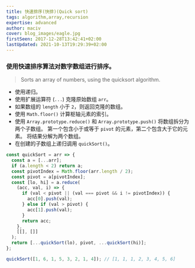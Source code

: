 ```yaml
---
title: 快速排序(快排)(Quick sort)
tags: algorithm,array,recursion
expertise: advanced
author: maciv
cover: blog_images/eagle.jpg
firstSeen: 2017-12-28T13:42:41+02:00
lastUpdated: 2021-10-13T19:29:39+02:00
---
```


### 使用快速排序算法对数字数组进行排序。
> Sorts an array of numbers, using the quicksort algorithm.

- 使用递归。
- 使用扩展运算符 (`...`) 克隆原始数组 `arr`。
- 如果数组的 `length` 小于 `2`，则返回克隆的数组。
- 使用 `Math.floor()` 计算枢轴元素的索引。
- 使用 `Array.prototype.reduce()` 和 `Array.prototype.push()` 将数组拆分为两个子数组。 第一个包含小于或等于 `pivot` 的元素，第二个包含大于它的元素。 将结果分解为两个数组。
- 在创建的子数组上递归调用 `quickSort()`。

```js
const quickSort = arr => {
  const a = [...arr];
  if (a.length < 2) return a;
  const pivotIndex = Math.floor(arr.length / 2);
  const pivot = a[pivotIndex];
  const [lo, hi] = a.reduce(
    (acc, val, i) => {
      if (val < pivot || (val === pivot && i != pivotIndex)) {
        acc[0].push(val);
      } else if (val > pivot) {
        acc[1].push(val);
      }
      return acc;
    },
    [[], []]
  );
  return [...quickSort(lo), pivot, ...quickSort(hi)];
};
```

```js
quickSort([1, 6, 1, 5, 3, 2, 1, 4]); // [1, 1, 1, 2, 3, 4, 5, 6]
```
